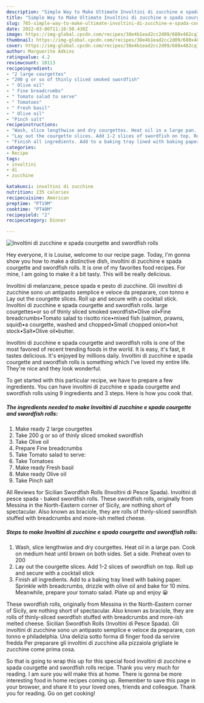 ```yaml
---
description: "Simple Way to Make Ultimate Involtini di zucchine e spada courgette and swordfish rolls"
title: "Simple Way to Make Ultimate Involtini di zucchine e spada courgette and swordfish rolls"
slug: 765-simple-way-to-make-ultimate-involtini-di-zucchine-e-spada-courgette-and-swordfish-rolls
date: 2022-03-06T11:16:50.438Z
image: https://img-global.cpcdn.com/recipes/38e4b1ead2cc2d09/680x482cq70/involtini-di-zucchine-e-spada-courgette-and-swordfish-rolls-recipe-main-photo.jpg
thumbnail: https://img-global.cpcdn.com/recipes/38e4b1ead2cc2d09/680x482cq70/involtini-di-zucchine-e-spada-courgette-and-swordfish-rolls-recipe-main-photo.jpg
cover: https://img-global.cpcdn.com/recipes/38e4b1ead2cc2d09/680x482cq70/involtini-di-zucchine-e-spada-courgette-and-swordfish-rolls-recipe-main-photo.jpg
author: Marguerite Adkins
ratingvalue: 4.2
reviewcount: 10113
recipeingredient:
- "2 large courgettes"
- "200 g or so of thinly sliced smoked swordfish"
- " Olive oil"
- " Fine breadcrumbs"
- " Tomato salad to serve"
- " Tomatoes"
- " Fresh basil"
- " Olive oil"
- "Pinch salt"
recipeinstructions:
- "Wash, slice lengthwise and dry courgettes. Heat oil in a large pan. Cook on medium heat until brown on both sides. Set a side. Preheat oven to 200"
- "Lay out the courgette slices. Add 1-2 slices of swordfish on top. Roll up and secure with a cocktail stick"
- "Finish all ingredients. Add to a baking tray lined with baking paper. Sprinkle with breadcrumbs, drizzle with olive oil and bake for 10 mins. Meanwhile, prepare your tomato salad. Plate up and enjoy 😀"
categories:
- Recipe
tags:
- involtini
- di
- zucchine

katakunci: involtini di zucchine 
nutrition: 235 calories
recipecuisine: American
preptime: "PT19M"
cooktime: "PT40M"
recipeyield: "2"
recipecategory: Dinner

---
```



![Involtini di zucchine e spada courgette and swordfish rolls](https://img-global.cpcdn.com/recipes/38e4b1ead2cc2d09/680x482cq70/involtini-di-zucchine-e-spada-courgette-and-swordfish-rolls-recipe-main-photo.jpg)

Hey everyone, it is Louise, welcome to our recipe page. Today, I'm gonna show you how to make a distinctive dish, involtini di zucchine e spada courgette and swordfish rolls. It is one of my favorites food recipes. For mine, I am going to make it a bit tasty. This will be really delicious.

Involtini di melanzane, pesce spada e pesto di zucchine. Gli involtini di zucchine sono un antipasto semplice e veloce da preparare, con tonno e Lay out the courgette slices. Roll up and secure with a cocktail stick. Involtini di zucchine e spada courgette and swordfish rolls. large courgettes•or so of thinly sliced smoked swordfish•Olive oil•Fine breadcrumbs•Tomato salad to risotto rice•mixed fish (salmon, prawns, squid)•a courgette, washed and chopped•Small chopped onion•hot stock•Salt•Olive oil•butter.

Involtini di zucchine e spada courgette and swordfish rolls is one of the most favored of recent trending foods in the world. It is easy, it's fast, it tastes delicious. It's enjoyed by millions daily. Involtini di zucchine e spada courgette and swordfish rolls is something which I've loved my entire life. They're nice and they look wonderful.


To get started with this particular recipe, we have to prepare a few ingredients. You can have involtini di zucchine e spada courgette and swordfish rolls using 9 ingredients and 3 steps. Here is how you cook that.

<!--inarticleads1-->

##### The ingredients needed to make Involtini di zucchine e spada courgette and swordfish rolls:

1. Make ready 2 large courgettes
1. Take 200 g or so of thinly sliced smoked swordfish
1. Take  Olive oil
1. Prepare  Fine breadcrumbs
1. Take  Tomato salad to serve:
1. Take  Tomatoes
1. Make ready  Fresh basil
1. Make ready  Olive oil
1. Take Pinch salt


All Reviews for Sicilian Swordfish Rolls (Involtini di Pesce Spada). Involtini di pesce spada - baked swordfish rolls. These swordfish rolls, originally from Messina in the North-Eastern corner of Sicily, are nothing short of spectacular. Also known as braciole, they are rolls of thinly-sliced swordfish stuffed with breadcrumbs and more-ish melted cheese. 

<!--inarticleads2-->

##### Steps to make Involtini di zucchine e spada courgette and swordfish rolls:

1. Wash, slice lengthwise and dry courgettes. Heat oil in a large pan. Cook on medium heat until brown on both sides. Set a side. Preheat oven to 200
1. Lay out the courgette slices. Add 1-2 slices of swordfish on top. Roll up and secure with a cocktail stick
1. Finish all ingredients. Add to a baking tray lined with baking paper. Sprinkle with breadcrumbs, drizzle with olive oil and bake for 10 mins. Meanwhile, prepare your tomato salad. Plate up and enjoy 😀


These swordfish rolls, originally from Messina in the North-Eastern corner of Sicily, are nothing short of spectacular. Also known as braciole, they are rolls of thinly-sliced swordfish stuffed with breadcrumbs and more-ish melted cheese. Sicilian Swordfish Rolls (Involtini di Pesce Spada). Gli involtini di zucchine sono un antipasto semplice e veloce da preparare, con tonno e philadelphia. Una delizia sotto forma di finger food da servire fredda Per preparare gli involtini di zucchine alla pizzaiola grigliate le zucchine come prima cosa. 

So that is going to wrap this up for this special food involtini di zucchine e spada courgette and swordfish rolls recipe. Thank you very much for reading. I am sure you will make this at home. There is gonna be more interesting food in home recipes coming up. Remember to save this page in your browser, and share it to your loved ones, friends and colleague. Thank you for reading. Go on get cooking!
